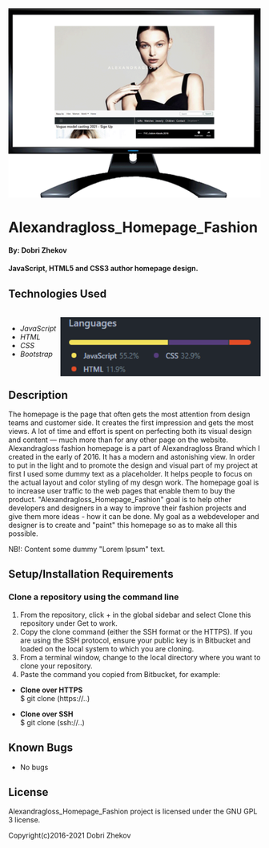<img align="justify" alt="chart" width="950px" src="https://github.com/zhekovdobri/zhekovdobri/blob/29397da5ffa867fded395f18c20fda60a0f34236/BootstrapFashion_Project_preview_1200px.gif">

# Alexandragloss_Homepage_Fashion

#### By: Dobri Zhekov

#### JavaScript, HTML5 and CSS3 author homepage design.

## Technologies Used

<div class=pull-left>

</div>
&nbsp;&nbsp;&nbsp;&nbsp;&nbsp;&nbsp;&nbsp;&nbsp;&nbsp;&nbsp;&nbsp;&nbsp;&nbsp;&nbsp;&nbsp;
<div class=pull-right>
<img align="right" alt="chart" width="400px" src="https://github.com/zhekovdobri/zhekovdobri/blob/1bcda41fe1db4ef4d6eb486ebb190eeeea5ae77f/Alexandragloss_Fashion_laguages_chart2.png">
</div>

* _JavaScript_
* _HTML_
* _CSS_
* _Bootstrap_

<br />

## Description
The homepage is the page that often gets the most attention from design teams and customer side. It creates the first impression and gets the most views. A lot of time and effort is spent on perfecting both its visual design and content — much more than for any other page on the website. Alexandragloss fashion homepage is a part of Alexandragloss Brand which I created in the early of 2016. It has a modern and astonishing view. In order to put in the light and to promote the design and visual part of my project at first I used some dummy text as a placeholder. It helps people to focus on the actual layout and color styling of my desgn work. The homepage goal is to increase user traffic to the web pages that enable them to buy the product. "Alexandragloss_Homepage_Fashion" goal is to help other developers and designers in a way to improve their fashion projects and give them more ideas - how it can be done. My goal as а webdeveloper and designer is to create and "paint" this homepage so as to make all this possible.

NB!: Content some dummy "Lorem Ipsum" text.   

## Setup/Installation Requirements

### Clone a repository using the command line 
1. From the repository, click + in the global sidebar and select Clone this repository under Get to work.
2. Copy the clone command (either the SSH format or the HTTPS). If you are using the SSH protocol, ensure your public key is in Bitbucket and loaded on the local system to which    you are cloning.
3. From a terminal window, change to the local directory where you want to clone your repository.
4. Paste the command you copied from Bitbucket, for example:

* **Clone over HTTPS**<br>
  $ git clone (https://..)
  
* **Clone over SSH**<br>
  $ git clone (ssh://..)

## Known Bugs

* No bugs

## License

Alexandragloss_Homepage_Fashion project is licensed under the GNU GPL 3 license.

Copyright(c)2016-2021 Dobri Zhekov

